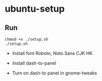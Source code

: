 # ubuntu-setup

## Run

```
chmod +x ./setup.sh
./setup.sh
```

- Install font Roboto, Noto Sans CJK HK

- Install dash-to-panel

- Turn on dash-to panel in gnome-tweaks
